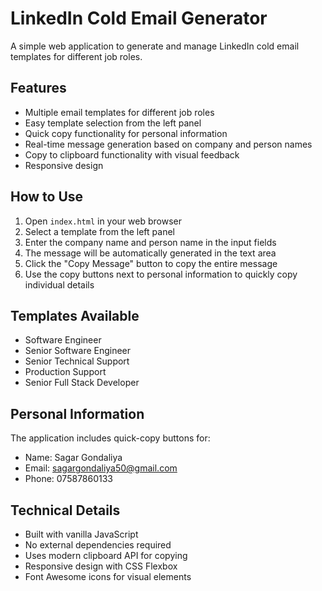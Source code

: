 # LinkedIn Cold Email Generator

A simple web application to generate and manage LinkedIn cold email templates for different job roles.

## Features

- Multiple email templates for different job roles
- Easy template selection from the left panel
- Quick copy functionality for personal information
- Real-time message generation based on company and person names
- Copy to clipboard functionality with visual feedback
- Responsive design

## How to Use

1. Open `index.html` in your web browser
2. Select a template from the left panel
3. Enter the company name and person name in the input fields
4. The message will be automatically generated in the text area
5. Click the "Copy Message" button to copy the entire message
6. Use the copy buttons next to personal information to quickly copy individual details

## Templates Available

- Software Engineer
- Senior Software Engineer
- Senior Technical Support
- Production Support
- Senior Full Stack Developer

## Personal Information

The application includes quick-copy buttons for:
- Name: Sagar Gondaliya
- Email: sagargondaliya50@gmail.com
- Phone: 07587860133

## Technical Details

- Built with vanilla JavaScript
- No external dependencies required
- Uses modern clipboard API for copying
- Responsive design with CSS Flexbox
- Font Awesome icons for visual elements 